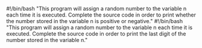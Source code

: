 #!/bin/bash
"This program will assign a random number to the variable n each time it is executed. Complete the source code in order to print whether the number stored in the variable n is positive or negative."
#!/bin/bash
"This program will assign a random number to the variable n each time it is executed. Complete the source code in order to print the last digit of the number stored in the variable n."

